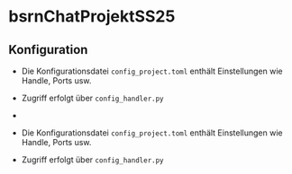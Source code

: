 # bsrnChatProjektSS25

## Konfiguration

- Die Konfigurationsdatei `config_project.toml` enthält Einstellungen wie Handle, Ports usw.
- Zugriff erfolgt über `config_handler.py` 

- 
- Die Konfigurationsdatei `config_project.toml` enthält Einstellungen wie Handle, Ports usw.
- Zugriff erfolgt über `config_handler.py` 
